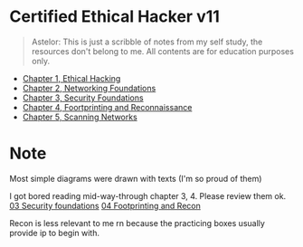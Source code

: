 # Certified Ethical Hacker v11
> Astelor: This is just a scribble of notes from my self study, the resources don't belong to me. All contents are for education purposes only.

- [Chapter 1, Ethical Hacking](01-Ethical-Hacking.md)
- [Chapter 2, Networking Foundations](02-Networking-Foundations.md)
- [Chapter 3, Security Foundations](03-Security-Foundations.md)
- [Chapter 4, Foortprinting and Reconnaissance](04-Footprinting-Recon.md)
- [Chapter 5, Scanning Networks](05-scanning-networks.md)

# Note
Most simple diagrams were drawn with texts (I'm so proud of them)

I got bored reading mid-way-through chapter 3, 4. Please review them ok.
[03 Security foundations](03-Security-Foundations.md) 
[04 Footprinting and Recon](04-Footprinting-Recon.md)

Recon is less relevant to me rn because the practicing boxes usually provide ip to begin with.